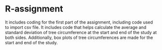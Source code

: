 # R-assignment
It includes coding for the first part of the assignment, including code used to import csv file.
It includes code that helps calculate the average and standard deviation of tree circumference at the start and end of the study at both sides. Additionally, box plots of tree circumferences are made for the start and end of the study.
